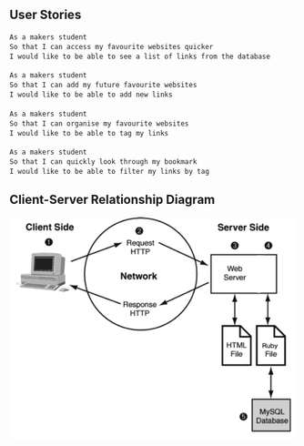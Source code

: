 User Stories 
----

```sh
As a makers student
So that I can access my favourite websites quicker
I would like to be able to see a list of links from the database

As a makers student
So that I can add my future favourite websites
I would like to be able to add new links

As a makers student
So that I can organise my favourite websites
I would like to be able to tag my links

As a makers student
So that I can quickly look through my bookmark
I would like to be able to filter my links by tag
```

Client-Server Relationship Diagram
----

![Domanin Model Image](./client_server_architecture.png "Domain Model Image")